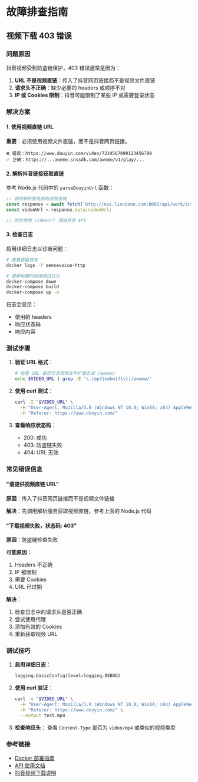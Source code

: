 # 故障排查指南

## 视频下载 403 错误

### 问题原因

抖音视频受到防盗链保护，403 错误通常是因为：

1. **URL 不是视频直链**：传入了抖音网页链接而不是视频文件直链
2. **请求头不正确**：缺少必要的 headers 或顺序不对
3. **IP 或 Cookies 限制**：抖音可能限制了某些 IP 或需要登录状态

### 解决方案

#### 1. 使用视频直链 URL

**重要**：必须使用视频文件直链，而不是抖音网页链接。

```
❌ 错误：https://www.douyin.com/video/7234567890123456789
✅ 正确：https://...aweme.snssdk.com/aweme/v1/play/...
```

#### 2. 解析抖音链接获取直链

参考 Node.js 代码中的 `parseDouyinUrl` 函数：

```javascript
// 调用解析服务获取视频直链
const response = await fetch(`http://nas.linutone.com:8002/api/work/info?url=${encodeURIComponent(url)}`);
const videoUrl = response.data.videoUrl;

// 然后使用 videoUrl 调用转写 API
```

#### 3. 检查日志

启用详细日志以诊断问题：

```bash
# 查看容器日志
docker logs -f sensevoice-http

# 重新构建时启用调试日志
docker-compose down
docker-compose build
docker-compose up -d
```

日志会显示：
- 使用的 headers
- 响应状态码
- 响应内容

### 测试步骤

1. **验证 URL 格式**：
   ```bash
   # 检查 URL 是否包含视频文件扩展名或 /aweme/
   echo $VIDEO_URL | grep -E '\.(mp4|webm|flv)|/aweme/'
   ```

2. **使用 curl 测试**：
   ```bash
   curl -I "$VIDEO_URL" \
     -H "User-Agent: Mozilla/5.0 (Windows NT 10.0; Win64; x64) AppleWebKit/537.36" \
     -H "Referer: https://www.douyin.com/"
   ```

3. **查看响应状态码**：
   - 200: 成功
   - 403: 防盗链失败
   - 404: URL 无效

### 常见错误信息

#### "请提供视频直链 URL"

**原因**：传入了抖音网页链接而不是视频文件链接

**解决**：先调用解析服务获取视频直链，参考上面的 Node.js 代码

#### "下载视频失败，状态码: 403"

**原因**：防盗链检查失败

**可能原因**：
1. Headers 不正确
2. IP 被限制
3. 需要 Cookies
4. URL 已过期

**解决**：
1. 检查日志中的请求头是否正确
2. 尝试使用代理
3. 添加有效的 Cookies
4. 重新获取视频 URL

### 调试技巧

1. **启用详细日志**：
   ```python
   logging.basicConfig(level=logging.DEBUG)
   ```

2. **使用 curl 验证**：
   ```bash
   curl -v "$VIDEO_URL" \
     -H "User-Agent: Mozilla/5.0 (Windows NT 10.0; Win64; x64) AppleWebKit/537.36" \
     -H "Referer: https://www.douyin.com/" \
     --output test.mp4
   ```

3. **检查响应头**：
   查看 `Content-Type` 是否为 `video/mp4` 或类似的视频类型

### 参考链接

- [Docker 部署指南](DOCKER.md)
- [API 使用文档](API_USAGE.md)
- [抖音视频下载说明](DOUYIN_DOWNLOAD.md)

